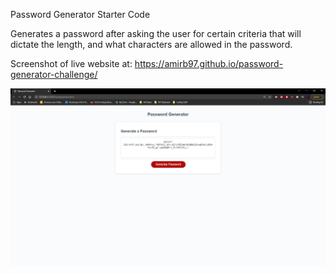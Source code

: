 Password Generator Starter Code

Generates a password after asking the user for certain criteria that will dictate the length, and what characters are allowed in the password.

Screenshot of live website at: https://amirb97.github.io/password-generator-challenge/

![Screenshot of webpage](./images/password-generator-website.png?raw=true)
